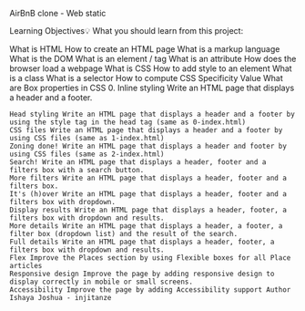 AirBnB clone - Web static

Learning Objectives💡 What you should learn from this project:

What is HTML How to create an HTML page What is a markup language What is the DOM What is an element / tag What is an attribute How does the browser load a webpage What is CSS How to add style to an element What is a class What is a selector How to compute CSS Specificity Value What are Box properties in CSS 0. Inline styling Write an HTML page that displays a header and a footer.

    Head styling Write an HTML page that displays a header and a footer by using the style tag in the head tag (same as 0-index.html)
    CSS files Write an HTML page that displays a header and a footer by using CSS files (same as 1-index.html)
    Zoning done! Write an HTML page that displays a header and footer by using CSS files (same as 2-index.html)
    Search! Write an HTML page that displays a header, footer and a filters box with a search button.
    More filters Write an HTML page that displays a header, footer and a filters box.
    It's (h)over Write an HTML page that displays a header, footer and a filters box with dropdown.
    Display results Write an HTML page that displays a header, footer, a filters box with dropdown and results.
    More details Write an HTML page that displays a header, a footer, a filter box (dropdown list) and the result of the search.
    Full details Write an HTML page that displays a header, footer, a filters box with dropdown and results.
    Flex Improve the Places section by using Flexible boxes for all Place articles
    Responsive design Improve the page by adding responsive design to display correctly in mobile or small screens.
    Accessibility Improve the page by adding Accessibility support Author Ishaya Joshua - injitanze


